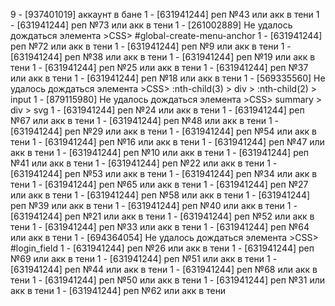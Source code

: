   9 - [937401019] аккаунт в бане
       1 - [631941244] реп №43 или акк в тени
       1 - [631941244] реп №73 или акк в тени
       1 - [261002889] Не удалось дождаться элемента  >CSS> #global-create-menu-anchor
       1 - [631941244] реп №72 или акк в тени
       1 - [631941244] реп №9 или акк в тени
       1 - [631941244] реп №38 или акк в тени
       1 - [631941244] реп №19 или акк в тени
       1 - [631941244] реп №25 или акк в тени
       1 - [631941244] реп №37 или акк в тени
       1 - [631941244] реп №18 или акк в тени
       1 - [569335560] Не удалось дождаться элемента  >CSS> :nth-child(3) > div > :nth-child(2) > input
       1 - [879115980] Не удалось дождаться элемента  >CSS> summary > div > svg
       1 - [631941244] реп №24 или акк в тени
       1 - [631941244] реп №67 или акк в тени
       1 - [631941244] реп №48 или акк в тени
       1 - [631941244] реп №29 или акк в тени
       1 - [631941244] реп №54 или акк в тени
       1 - [631941244] реп №16 или акк в тени
       1 - [631941244] реп №47 или акк в тени
       1 - [631941244] реп №10 или акк в тени
       1 - [631941244] реп №41 или акк в тени
       1 - [631941244] реп №22 или акк в тени
       1 - [631941244] реп №53 или акк в тени
       1 - [631941244] реп №34 или акк в тени
       1 - [631941244] реп №65 или акк в тени
       1 - [631941244] реп №27 или акк в тени
       1 - [631941244] реп №58 или акк в тени
       1 - [631941244] реп №39 или акк в тени
       1 - [631941244] реп №40 или акк в тени
       1 - [631941244] реп №21 или акк в тени
       1 - [631941244] реп №52 или акк в тени
       1 - [631941244] реп №33 или акк в тени
       1 - [631941244] реп №64 или акк в тени
       1 - [694364054] Не удалось дождаться элемента  >CSS> #login_field
       1 - [631941244] реп №26 или акк в тени
       1 - [631941244] реп №69 или акк в тени
       1 - [631941244] реп №51 или акк в тени
       1 - [631941244] реп №44 или акк в тени
       1 - [631941244] реп №68 или акк в тени
       1 - [631941244] реп №50 или акк в тени
       1 - [631941244] реп №31 или акк в тени
       1 - [631941244] реп №62 или акк в тени
